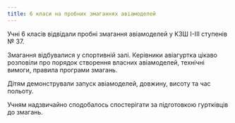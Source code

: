 ```yaml
---
title: 6 класи на пробних змаганнях авіамоделей
---
```


Учні 6 класів відвідали пробні змагання авіамоделей у КЗШ І-ІІІ ступенів № 37.

Змагання відбувалися у спортивній залі. Керівники авіагуртка цікаво розповіли про порядок створення власних авіамоделей, технічні вимоги, правила програми змагань.

Дітям демонстрували запуск авіамоделей, довжину, висоту та час польоту.

Учням надзвичайно сподобалось спостерігати за підготовкою гуртківців до змагань.

<slideshow id="72157666640519315"></slideshow>
